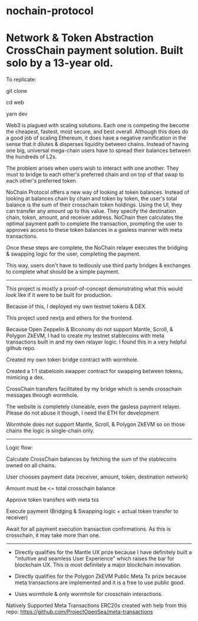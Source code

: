 # nochain-protocol 
# Network & Token Abstraction CrossChain payment solution. Built solo by a 13-year old.

To replicate: 

git clone 

cd web 

yarn dev


Web3 is plagued with scaling solutions. Each one is competing the become the cheapest, fastest,  most secure, and best overall. Although this does do a good job of scaling Ethereum, it does have a negative ramification in the sense that it dilutes & disperses liquidity between chains. Instead of having one big, universal mega-chain users have to spread their balances between the hundreds of L2s. 

The problem arises when users wish to interact with one another.  They must to bridge to each other's preferred chain and on top of that swap to each other's preferred token. 

NoChain Protocol offers a new way of looking at token balances. Instead of looking at balances chain by chain and token by token, the user's total balance is the sum of their crosschain token holdings. Using the UI, they can transfer any amount up to this value. They specify the destination chain, token, amount, and receiver address. NoChain then calculates the optimal payment path to complete the transaction, prompting the user to approves access to these token balances in a gasless manner with meta transactions.

Once these steps are complete, the NoChain relayer executes the bridging & swapping logic for the user, completing the payment. 

This way, users don't have to tediously use third party bridges & exchanges to complete what should be a simple payment. 

------------------------------------------------------------------------

This project is mostly a proof-of-concept demonstrating what this would look like if it were to be built for production. 

Because of this, I deployed my own testnet tokens & DEX.

This project used nextjs and ethers for the frontend. 

Because Open Zeppelin & Biconomy do not support Mantle, Scroll, & Polygon ZkEVM, I had to create my testnet stablecoins with meta transactions built in and my own relayer logic. I found this in a very helpful github repo. 

Created my own token bridge contract with wormhole. 

Created a 1:1 stabelcoin swapper contract for swapping between tokens, mimicing a dex.

CrossChain transfers facilitated by my bridge which is sends crosschain messages through wormhole. 

The website is completely cloneable, even the gasless payment relayer. Please do not abuse it though, I need the ETH for development 

Wormhole does not support Mantle, Scroll, & Polygon ZkEVM so on those chains the logic is single-chain only. 

-------------------------------------------------------------------

Logic flow: 

Calculate CrossChain balances by fetching the sum of the stablecoins owned on all chains. 

User chooses payment data (receiver, amount, token, destination network) 

Amount must be <= total crosschain balance 

Approve token transfers with meta txs 

Execute payment (Bridging & Swapping logic + actual token transfer to receiver)

Await for all payment execution transaction confirmations. As this is crosschain, it may take more than one.

-------------------------------------------------------------- 

- Directly qualifies for the Mantle UX prize because I have definitely built a 
"intuitive and seamless User Experience" which raises the bar for blockchain UX. This is most definitely a major blockchain innovation.

- Directly qualifies for the Polygon ZkEVM  Public Meta Tx prize because meta transactions are implemented and it is a free to use public good. 

-  Uses wormhole & only wormhole for crosschain interactions. 




Natively Supported Meta Transactions ERC20s created with help from this repo:
https://github.com/ProjectOpenSea/meta-transactions
